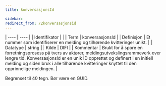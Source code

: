 ```yaml
---
title: konversasjonsId

sidebar:
redirect_from: /2konversasjonsid
---
```


| ---- | ---- |
| Identifikator |  |
| Term | konversasjonsId |
| Definisjon | Et nummer som identifiserer en melding og tilhørende kvitteringer unikt. |
| Datatype | string |
| Kilde | DIFI |
| Kommentar | Brukt for å spore en forretningsprosess på tvers av aktører, meldingsutvekslingsrammeverk over lengre tid. KonversasjonsId er en unik ID opprettet og definert i en initiell melding og siden bruk i alle tilhørende kvitteringer knyttet til den opprinnelige meldingen. | 

Begrenset til 40 tegn. Bør være en GUID.

